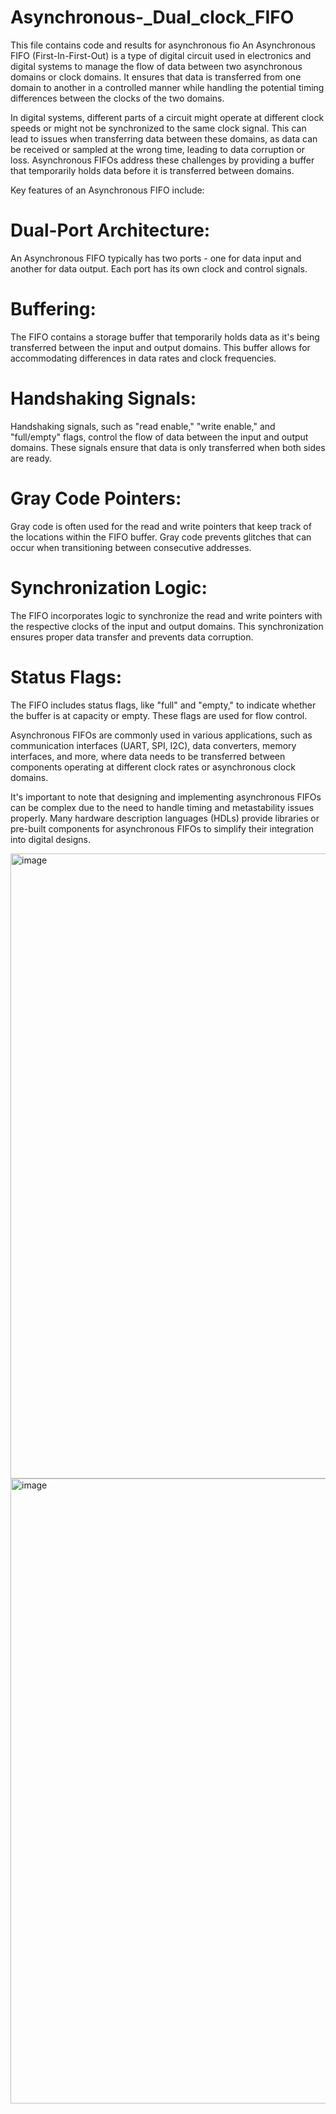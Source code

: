 # Asynchronous-_Dual_clock_FIFO
This file contains code and results for asynchronous fio
An Asynchronous FIFO (First-In-First-Out) is a type of digital circuit used in electronics and digital systems to manage the flow of data between two asynchronous domains or clock domains. It ensures that data is transferred from one domain to another in a controlled manner while handling the potential timing differences between the clocks of the two domains.

In digital systems, different parts of a circuit might operate at different clock speeds or might not be synchronized to the same clock signal. This can lead to issues when transferring data between these domains, as data can be received or sampled at the wrong time, leading to data corruption or loss. Asynchronous FIFOs address these challenges by providing a buffer that temporarily holds data before it is transferred between domains.

Key features of an Asynchronous FIFO include:

# Dual-Port Architecture:
An Asynchronous FIFO typically has two ports - one for data input and another for data output. Each port has its own clock and control signals.

# Buffering: 
The FIFO contains a storage buffer that temporarily holds data as it's being transferred between the input and output domains. This buffer allows for accommodating differences in data rates and clock frequencies.

# Handshaking Signals:
 Handshaking signals, such as "read enable," "write enable," and "full/empty" flags, control the flow of data between the input and output domains. These signals ensure that data is only transferred when both sides are ready.

 # Gray Code Pointers:
 Gray code is often used for the read and write pointers that keep track of the locations within the FIFO buffer. Gray code prevents glitches that can occur when transitioning between consecutive addresses.

# Synchronization Logic:
 The FIFO incorporates logic to synchronize the read and write pointers with the respective clocks of the input and output domains. This synchronization ensures proper data transfer and prevents data corruption.

# Status Flags:
The FIFO includes status flags, like "full" and "empty," to indicate whether the buffer is at capacity or empty. These flags are used for flow control.

Asynchronous FIFOs are commonly used in various applications, such as communication interfaces (UART, SPI, I2C), data converters, memory interfaces, and more, where data needs to be transferred between components operating at different clock rates or asynchronous clock domains.

It's important to note that designing and implementing asynchronous FIFOs can be complex due to the need to handle timing and metastability issues properly. Many hardware description languages (HDLs) provide libraries or pre-built components for asynchronous FIFOs to simplify their integration into digital designs.


<img width="1000" alt="image" src="https://github.com/Ragineeiitb/Asynchronous-_Dual_clock_FIFO/assets/141806156/3fcc1504-8f0b-43f6-a2a2-e044b27e33d0">






<img width="1000" alt="image" src="https://github.com/Ragineeiitb/Asynchronous-_Dual_clock_FIFO/assets/141806156/973ca145-d2ad-48bf-a18c-fe674a07e189">












